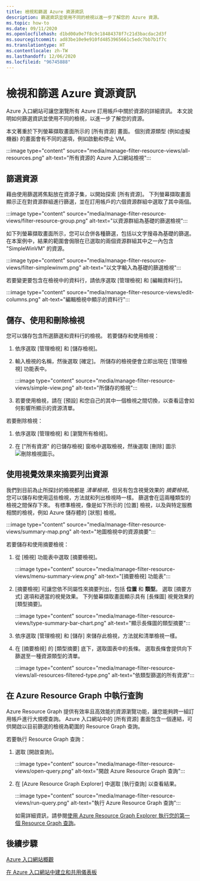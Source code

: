 ```yaml
---
title: 檢視和篩選 Azure 資源資訊
description: 篩選資訊並使用不同的檢視以進一步了解您的 Azure 資源。
ms.topic: how-to
ms.date: 09/11/2020
ms.openlocfilehash: d1bd00a9e7f8c9c18484378f7c21d3bacdac2d3f
ms.sourcegitcommit: ad83be10e9e910fd4853965661c5edc7bb7b1f7c
ms.translationtype: HT
ms.contentlocale: zh-TW
ms.lasthandoff: 12/06/2020
ms.locfileid: "96745888"
---
```

# <a name="view-and-filter-azure-resource-information"></a>檢視和篩選 Azure 資源資訊

Azure 入口網站可讓您瀏覽所有 Azure 訂用帳戶中關於資源的詳細資訊。 本文說明如何篩選資訊並使用不同的檢視，以進一步了解您的資源。

本文著重於下列螢幕擷取畫面所示的 [所有資源] 畫面。 個別資源類型 (例如虛擬機器) 的畫面會有不同的選項，例如啟動和停止 VM。

:::image type="content" source="media/manage-filter-resource-views/all-resources.png" alt-text="所有資源的 Azure 入口網站檢視":::

## <a name="filter-resources"></a>篩選資源

藉由使用篩選將焦點放在資源子集，以開始探索 [所有資源]。 下列螢幕擷取畫面顯示正在對資源群組進行篩選，並在訂用帳戶的六個資源群組中選取了其中兩個。

:::image type="content" source="media/manage-filter-resource-views/filter-resource-group.png" alt-text="以資源群組為基礎的篩選檢視":::

如下列螢幕擷取畫面所示，您可以合併各種篩選，包括以文字搜尋為基礎的篩選。 在本案例中，結果的範圍會侷限在已選取的兩個資源群組其中之一內包含 "SimpleWinVM" 的資源。

:::image type="content" source="media/manage-filter-resource-views/filter-simplewinvm.png" alt-text="以文字輸入為基礎的篩選檢視":::

若要變更要包含在檢視中的資料行，請依序選取 [管理檢視] 和 [編輯資料行]。

:::image type="content" source="media/manage-filter-resource-views/edit-columns.png" alt-text="編輯檢視中顯示的資料行":::

## <a name="save-use-and-delete-views"></a>儲存、使用和刪除檢視

您可以儲存包含所選篩選和資料行的檢視。 若要儲存和使用檢視：

1. 依序選取 [管理檢視] 和 [儲存檢視]。

1. 輸入檢視的名稱，然後選取 [確定]。 所儲存的檢視便會立即出現在 [管理檢視] 功能表中。

    :::image type="content" source="media/manage-filter-resource-views/simple-view.png" alt-text="所儲存的檢視":::

1. 若要使用檢視，請在 [預設] 和您自己的其中一個檢視之間切換，以查看這會如何影響所顯示的資源清單。

若要刪除檢視：

1. 依序選取 [管理檢視] 和 [瀏覽所有檢視]。

1. 在 ["所有資源" 的已儲存檢視] 窗格中選取檢視，然後選取 [刪除] 圖示 ![刪除檢視圖示](media/manage-filter-resource-views/icon-delete.png)。

## <a name="summarize-resources-with-visuals"></a>使用視覺效果來摘要列出資源

我們到目前為止所探討的檢視都是 _清單檢視_，但另有包含視覺效果的 _摘要檢視_。 您可以儲存和使用這些檢視，方法就和列出檢視時一樣。 篩選會在這兩種類型的檢視之間保存下來。 有標準檢視，像是如下所示的 [位置] 檢視，以及與特定服務相關的檢視，例如 Azure 儲存體的 [狀態] 檢視。

:::image type="content" source="media/manage-filter-resource-views/summary-map.png" alt-text="地圖檢視中的資源摘要":::

若要儲存和使用摘要檢視：

1. 從 [檢視] 功能表中選取 [摘要檢視]。

    :::image type="content" source="media/manage-filter-resource-views/menu-summary-view.png" alt-text="[摘要檢視] 功能表":::

1. [摘要檢視] 可讓您依不同屬性來摘要列出，包括 **位置** 和 **類型**。 選取 [摘要方式] 選項和適當的視覺效果。 下列螢幕擷取畫面顯示具有 [長條圖] 視覺效果的 [類型摘要]。

    :::image type="content" source="media/manage-filter-resource-views/type-summary-bar-chart.png" alt-text="顯示長條圖的類型摘要":::

1. 依序選取 [管理檢視] 和 [儲存] 來儲存此檢視，方法就和清單檢視一樣。

1. 在 [摘要檢視] 的 [類型摘要] 底下，選取圖表中的長條。 選取長條會提供向下篩選至一種資源類型的清單。

    :::image type="content" source="media/manage-filter-resource-views/all-resources-filtered-type.png" alt-text="依類型篩選的所有資源":::

## <a name="run-queries-in-azure-resource-graph"></a>在 Azure Resource Graph 中執行查詢

Azure Resource Graph 提供有效率且高效能的資源瀏覽功能，讓您能夠跨一組訂用帳戶進行大規模查詢。 Azure 入口網站中的 [所有資源] 畫面包含一個連結，可供開啟以目前篩選的檢視為範圍的 Resource Graph 查詢。

若要執行 Resource Graph 查詢：

1. 選取 [開啟查詢]。

    :::image type="content" source="media/manage-filter-resource-views/open-query.png" alt-text="開啟 Azure Resource Graph 查詢":::

1. 在 [Azure Resource Graph Explorer] 中選取 [執行查詢] 以查看結果。

    :::image type="content" source="media/manage-filter-resource-views/run-query.png" alt-text="執行 Azure Resource Graph 查詢":::

    如需詳細資訊，請參閱[使用 Azure Resource Graph Explorer 執行您的第一個 Resource Graph 查詢](../governance/resource-graph/first-query-portal.md)。

## <a name="next-steps"></a>後續步驟

[Azure 入口網站概觀](azure-portal-overview.md)

[在 Azure 入口網站中建立和共用儀表板](azure-portal-dashboards.md)
